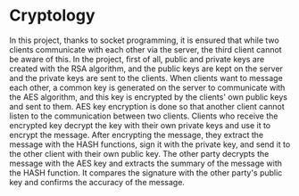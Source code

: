 # Cryptology

In this project, thanks to socket programming, it is ensured that while two clients communicate with each other via the server, the third client cannot be aware of this. 
In the project, first of all, public and private keys are created with the RSA algorithm, and the public keys are kept on the server and the private keys are sent to the clients.
When clients want to message each other, a common key is generated on the server to communicate with the AES algorithm, and this key is encrypted by the clients' own public keys and sent to them. AES key encryption is done so that another client cannot listen to the communication between two clients. Clients who receive the encrypted key decrypt the key with their own private keys and use it to encrypt the message. After encrypting the message, they extract the message with the HASH functions, sign it with the private key, and send it to the other client with their own public key. The other party decrypts the message with the AES key and extracts the summary of the message with the HASH function. It compares the signature with the other party's public key and confirms the accuracy of the message.
